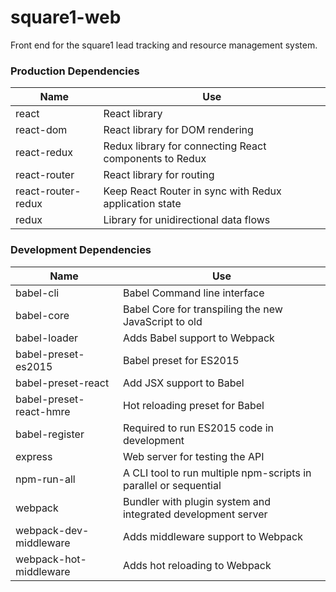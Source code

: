 # square1-web

Front end for the square1 lead tracking and resource management system.

### Production Dependencies
| Name              | Use                                                    |
|-------------------|--------------------------------------------------------|
|react              | React library                                          |
|react-dom          | React library for DOM rendering                        |
|react-redux        | Redux library for connecting React components to Redux |
|react-router       | React library for routing                              |
|react-router-redux | Keep React Router in sync with Redux application state |
|redux              | Library for unidirectional data flows                  |

### Development Dependencies
| Name                   | Use                                                              |
|------------------------|------------------------------------------------------------------|
|babel-cli               | Babel Command line interface                                     |
|babel-core              | Babel Core for transpiling the new JavaScript to old             |
|babel-loader            | Adds Babel support to Webpack                                    |
|babel-preset-es2015     | Babel preset for ES2015                                          |
|babel-preset-react      | Add JSX support to Babel                                         |
|babel-preset-react-hmre | Hot reloading preset for Babel                                   |
|babel-register          | Required to run ES2015 code in development                       |
|express                 | Web server for testing the API                                   |
|npm-run-all             | A CLI tool to run multiple npm-scripts in parallel or sequential |
|webpack                 | Bundler with plugin system and integrated development server     |
|webpack-dev-middleware  | Adds middleware support to Webpack                               |
|webpack-hot-middleware  | Adds hot reloading to Webpack                                    |